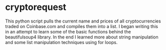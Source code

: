 # cryptorequest
This python script pulls the current name and prices of all cryptocurrencies traded on Coinbase.com and compiles them into a list. I began writing this in an attempt to learn some of the basic functions behind the beautifulsoup4 library. In the end I learned more about string manipulation and some list manipulation techniques using for loops. 
